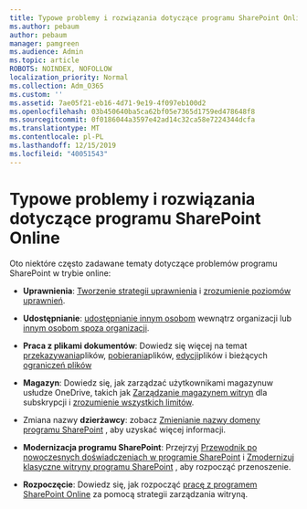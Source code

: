 ```yaml
---
title: Typowe problemy i rozwiązania dotyczące programu SharePoint Online
ms.author: pebaum
author: pebaum
manager: pamgreen
ms.audience: Admin
ms.topic: article
ROBOTS: NOINDEX, NOFOLLOW
localization_priority: Normal
ms.collection: Adm_O365
ms.custom: ''
ms.assetid: 7ae05f21-eb16-4d71-9e19-4f097eb100d2
ms.openlocfilehash: 03b450640ba5ca62bf05e7365d1759ed478648f8
ms.sourcegitcommit: 0f0186044a3597e42ad14c32ca58e7224344dcfa
ms.translationtype: MT
ms.contentlocale: pl-PL
ms.lasthandoff: 12/15/2019
ms.locfileid: "40051543"
---
```

# <a name="sharepoint-online-common-issues-and-resolutions"></a>Typowe problemy i rozwiązania dotyczące programu SharePoint Online

Oto niektóre często zadawane tematy dotyczące problemów programu SharePoint w trybie online:

- **Uprawnienia**: [Tworzenie strategii uprawnienia](https://docs.microsoft.com/sharepoint/default-sharepoint-groups) i [zrozumienie poziomów uprawnień](https://docs.microsoft.com/sharepoint/understanding-permission-levels).

- **Udostępnianie**: [udostępnianie innym osobom](https://docs.microsoft.com/sharepoint/default-sharepoint-groups) wewnątrz organizacji lub [innym osobom spoza organizacji](https://docs.microsoft.com/sharepoint/external-sharing-overview).

- **Praca z plikami dokumentów**: Dowiedz się więcej na temat [przekazywania](https://support.office.com/article/Upload-a-folder-or-files-to-a-document-library-eb18fcba-c953-4d45-8d90-8da66edeacdb)plików, [pobierania](https://support.office.com/article/Download-files-and-folders-from-OneDrive-or-SharePoint-5c7397b7-19c7-4893-84fe-d02e8fa5df05)plików, [edycji](https://support.office.com/article/Edit-a-document-in-a-document-library-02d8497f-1c13-4114-949a-b8466f639b07)plików i bieżących [ograniczeń plików](https://support.office.com/article/invalid-file-names-and-file-types-in-onedrive-onedrive-for-business-and-sharepoint-64883a5d-228e-48f5-b3d2-eb39e07630fa)

- **Magazyn**: Dowiedz się, jak zarządzać użytkownikami magazynu</a>w usłudze OneDrive, takich jak [Zarządzanie magazynem witryn](https://docs.microsoft.com/sharepoint/manage-site-collection-storage-limits) dla subskrypcji i [zrozumienie wszystkich limitów](https://docs.microsoft.com/office365/servicedescriptions/sharepoint-online-service-description/sharepoint-online-limits).

- Zmiana nazwy **dzierżawcy**: zobacz [Zmienianie nazwy domeny programu SharePoint](https://docs.microsoft.com/sharepoint/change-your-sharepoint-domain-name) , aby uzyskać więcej informacji.

- **Modernizacja programu SharePoint**: Przejrzyj [Przewodnik po nowoczesnych doświadczeniach w programie SharePoint](https://docs.microsoft.com/sharepoint/guide-to-sharepoint-modern-experience) i [Zmodernizuj klasyczne witryny programu SharePoint](https://docs.microsoft.com/sharepoint/dev/transform/modernize-classic-sites) , aby rozpocząć przenoszenie.

- **Rozpoczęcie**: Dowiedz się, jak rozpocząć [pracę z programem SharePoint Online](https://docs.microsoft.com/sharepoint/introduction) za pomocą strategii zarządzania witryną.